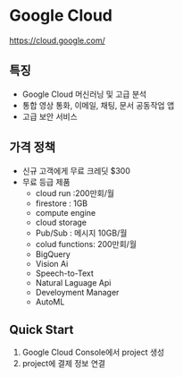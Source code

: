 # Google Cloud

https://cloud.google.com/

## 특징

- Google Cloud 머신러닝 및 고급 분석
- 통합 영상 통화, 이메일, 채팅, 문서 공동작업 앱
- 고급 보안 서비스

## 가격 정책

- 신규 고객에게 무료 크레딧 $300
- 무료 등급 제품
    - cloud run :200만회/월
    - firestore : 1GB
    - compute engine
    - cloud storage
    - Pub/Sub : 메시지 10GB/월
    - colud functions: 200만회/월
    - BigQuery
    - Vision Ai
    - Speech-to-Text
    - Natural Laguage Api
    - Develoyment Manager
    - AutoML

## Quick Start
1. Google Cloud Console에서 project 생성
2. project에 결제 정보 연결
